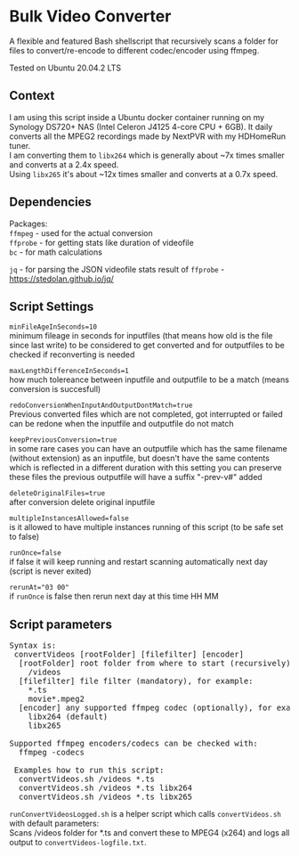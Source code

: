 # Bulk Video Converter
A flexible and featured Bash shellscript that recursively scans a folder for files to convert/re-encode to different codec/encoder using ffmpeg.  

Tested on Ubuntu 20.04.2 LTS

## Context
I am using this script inside a Ubuntu docker container running on my Synology DS720+ NAS (Intel Celeron J4125 4-core CPU + 6GB). It daily converts all the MPEG2 recordings made by NextPVR with my HDHomeRun tuner.  
I am converting them to `libx264` which is generally about ~7x times smaller and converts at a 2.4x speed.  
Using `libx265` it's about ~12x times smaller and converts at a 0.7x speed.  

## Dependencies
Packages:  
`ffmpeg` - used for the actual conversion  
`ffprobe` - for getting stats like duration of videofile  
`bc` - for math calculations  

`jq` - for parsing the JSON videofile stats result of `ffprobe` - https://stedolan.github.io/jq/  

## Script Settings
`minFileAgeInSeconds=10`  
minimum fileage in seconds for inputfiles (that means how old is the file since last write) to be considered to get converted and for outputfiles to be checked if reconverting is needed  

`maxLengthDifferenceInSeconds=1`  
how much tolereance between inputfile and outputfile to be a match (means conversion is succesfull)  

`redoConversionWhenInputAndOutputDontMatch=true`  
Previous converted files which are not completed, got interrupted or failed can be redone when the inputfile and outputfile do not match  

`keepPreviousConversion=true`  
in some rare cases you can have an outputfile which has the same filename (without extension) as an inputfile, but doesn't have the same contents which is reflected in a different duration with this setting you can preserve these files the previous outputfile will have a suffix "-prev-v#" added  

`deleteOriginalFiles=true`  
after conversion delete original inputfile  

`multipleInstancesAllowed=false`  
is it allowed to have multiple instances running of this script (to be safe set to false)  

`runOnce=false`  
if false it will keep running and restart scanning automatically next day (script is never exited)  

`rerunAt="03 00"`  
if `runOnce` is false then rerun next day at this time HH MM  


## Script parameters
<pre>
Syntax is:  
 convertVideos [rootFolder] [filefilter] [encoder]  
  [rootFolder] root folder from where to start (recursively) to find files (mandatory), for example:  
    /videos  
  [filefilter] file filter (mandatory), for example:  
    *.ts  
    movie*.mpeg2  
  [encoder] any supported ffmpeg codec (optionally), for example:  
    libx264 (default)  
    libx265  

Supported ffmpeg encoders/codecs can be checked with:  
  ffmpeg -codecs  

 Examples how to run this script:  
  convertVideos.sh /videos *.ts  
  convertVideos.sh /videos *.ts libx264  
  convertVideos.sh /videos *.ts libx265  
</pre>  


`runConvertVideosLogged.sh` is a helper script which calls `convertVideos.sh` with default parameters:  
Scans /videos folder for *.ts and convert these to MPEG4 (x264) and logs all output to `convertVideos-logfile.txt`.
